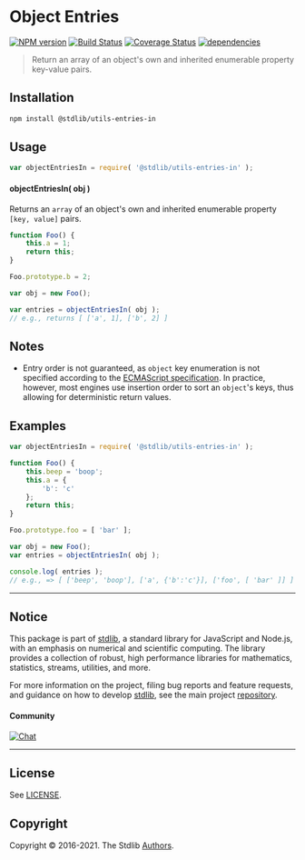 <!--

@license Apache-2.0

Copyright (c) 2018 The Stdlib Authors.

Licensed under the Apache License, Version 2.0 (the "License");
you may not use this file except in compliance with the License.
You may obtain a copy of the License at

   http://www.apache.org/licenses/LICENSE-2.0

Unless required by applicable law or agreed to in writing, software
distributed under the License is distributed on an "AS IS" BASIS,
WITHOUT WARRANTIES OR CONDITIONS OF ANY KIND, either express or implied.
See the License for the specific language governing permissions and
limitations under the License.

-->

# Object Entries

[![NPM version][npm-image]][npm-url] [![Build Status][test-image]][test-url] [![Coverage Status][coverage-image]][coverage-url] [![dependencies][dependencies-image]][dependencies-url]

> Return an array of an object's own and inherited enumerable property key-value pairs.

<section class="installation">

## Installation

```bash
npm install @stdlib/utils-entries-in
```

</section>

<section class="usage">

## Usage

```javascript
var objectEntriesIn = require( '@stdlib/utils-entries-in' );
```

#### objectEntriesIn( obj )

Returns an `array` of an object's own and inherited enumerable property `[key, value]` pairs.

```javascript
function Foo() {
    this.a = 1;
    return this;
}

Foo.prototype.b = 2;

var obj = new Foo();

var entries = objectEntriesIn( obj );
// e.g., returns [ ['a', 1], ['b', 2] ]
```

</section>

<!-- /.usage -->

<section class="notes">

## Notes

-   Entry order is not guaranteed, as `object` key enumeration is not specified according to the [ECMAScript specification][ecma-262-for-in]. In practice, however, most engines use insertion order to sort an `object`'s keys, thus allowing for deterministic return values.

</section>

<!-- /.notes -->

<section class="examples">

## Examples

<!-- eslint no-undef: "error" -->

```javascript
var objectEntriesIn = require( '@stdlib/utils-entries-in' );

function Foo() {
    this.beep = 'boop';
    this.a = {
        'b': 'c'
    };
    return this;
}

Foo.prototype.foo = [ 'bar' ];

var obj = new Foo();
var entries = objectEntriesIn( obj );

console.log( entries );
// e.g., => [ ['beep', 'boop'], ['a', {'b':'c'}], ['foo', [ 'bar' ]] ]
```

</section>

<!-- /.examples -->


<section class="main-repo" >

* * *

## Notice

This package is part of [stdlib][stdlib], a standard library for JavaScript and Node.js, with an emphasis on numerical and scientific computing. The library provides a collection of robust, high performance libraries for mathematics, statistics, streams, utilities, and more.

For more information on the project, filing bug reports and feature requests, and guidance on how to develop [stdlib][stdlib], see the main project [repository][stdlib].

#### Community

[![Chat][chat-image]][chat-url]

---

## License

See [LICENSE][stdlib-license].


## Copyright

Copyright &copy; 2016-2021. The Stdlib [Authors][stdlib-authors].

</section>

<!-- /.stdlib -->

<!-- Section for all links. Make sure to keep an empty line after the `section` element and another before the `/section` close. -->

<section class="links">

[npm-image]: http://img.shields.io/npm/v/@stdlib/utils-entries-in.svg
[npm-url]: https://npmjs.org/package/@stdlib/utils-entries-in

[test-image]: https://github.com/stdlib-js/utils-entries-in/actions/workflows/test.yml/badge.svg
[test-url]: https://github.com/stdlib-js/utils-entries-in/actions/workflows/test.yml

[coverage-image]: https://img.shields.io/codecov/c/github/stdlib-js/utils-entries-in/main.svg
[coverage-url]: https://codecov.io/github/stdlib-js/utils-entries-in?branch=main

[dependencies-image]: https://img.shields.io/david/stdlib-js/utils-entries-in.svg
[dependencies-url]: https://david-dm.org/stdlib-js/utils-entries-in/main

[chat-image]: https://img.shields.io/gitter/room/stdlib-js/stdlib.svg
[chat-url]: https://gitter.im/stdlib-js/stdlib/

[stdlib]: https://github.com/stdlib-js/stdlib

[stdlib-authors]: https://github.com/stdlib-js/stdlib/graphs/contributors

[stdlib-license]: https://raw.githubusercontent.com/stdlib-js/utils-entries-in/main/LICENSE

[ecma-262-for-in]: http://www.ecma-international.org/ecma-262/5.1/#sec-12.6.4

</section>

<!-- /.links -->
